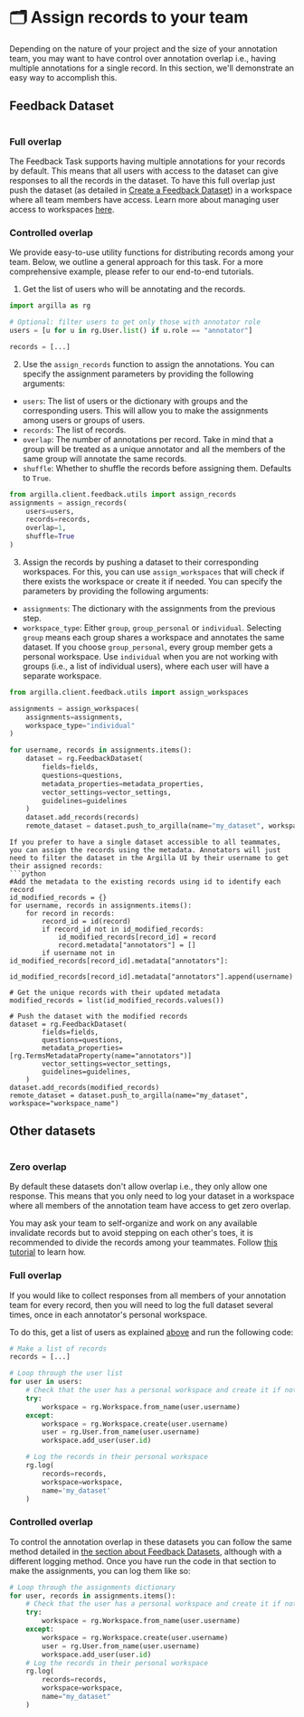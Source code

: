 # 🗂️ Assign records to your team

Depending on the nature of your project and the size of your annotation team, you may want to have control over annotation overlap i.e., having multiple annotations for a single record. In this section, we'll demonstrate an easy way to accomplish this.


## Feedback Dataset

```{include} /_common/feedback_dataset.md
```

### Full overlap

The Feedback Task supports having multiple annotations for your records by default. This means that all users with access to the dataset can give responses to all the records in the dataset. To have this full overlap just push the dataset (as detailed in [Create a Feedback Dataset](create_dataset.md#push-to-argilla)) in a workspace where all team members have access. Learn more about managing user access to workspaces [here](/getting_started/installation/configurations/user_management.md#assign-a-user-to-a-workspace).

### Controlled overlap

We provide easy-to-use utility functions for distributing records among your team. Below, we outline a general approach for this task. For a more comprehensive example, please refer to our end-to-end tutorials.

1. Get the list of users who will be annotating and the records.

```python
import argilla as rg

# Optional: filter users to get only those with annotator role
users = [u for u in rg.User.list() if u.role == "annotator"]

records = [...]
```

2. Use the `assign_records` function to assign the annotations. You can specify the assignment parameters by providing the following arguments:

 - `users`: The list of users or the dictionary with groups and the corresponding users. This will allow you to make the assignments among users or groups of users.
 - `records`: The list of records.
 - `overlap`: The number of annotations per record. Take in mind that a group will be treated as a unique annotator and all the members of the same group will annotate the same records.
 - `shuffle`: Whether to shuffle the records before assigning them. Defaults to `True`.

```python
from argilla.client.feedback.utils import assign_records
assignments = assign_records(
    users=users,
    records=records,
    overlap=1,
    shuffle=True
)
```

3. Assign the records by pushing a dataset to their corresponding workspaces. For this, you can use `assign_workspaces` that will check if there exists the workspace or create it if needed. You can specify the parameters by providing the following arguments:

- `assignments`: The dictionary with the assignments from the previous step.
- `workspace_type`: Either `group`, `group_personal` or `individual`. Selecting `group` means each group shares a workspace and annotates the same dataset. If you choose `group_personal`, every group member gets a personal workspace. Use `individual` when you are not working with groups (i.e., a list of individual users), where each user will have a separate workspace.

```python
from argilla.client.feedback.utils import assign_workspaces

assignments = assign_workspaces(
    assignments=assignments,
    workspace_type="individual"
)

for username, records in assignments.items():
    dataset = rg.FeedbackDataset(
        fields=fields,
        questions=questions,
        metadata_properties=metadata_properties,
        vector_settings=vector_settings,
        guidelines=guidelines
    )
    dataset.add_records(records)
    remote_dataset = dataset.push_to_argilla(name="my_dataset", workspace=username)
```

```{Note}
If you prefer to have a single dataset accessible to all teammates, you can assign the records using the metadata. Annotators will just need to filter the dataset in the Argilla UI by their username to get their assigned records:
```python
#Add the metadata to the existing records using id to identify each record
id_modified_records = {}
for username, records in assignments.items():
    for record in records:
        record_id = id(record)
        if record_id not in id_modified_records:
            id_modified_records[record_id] = record
            record.metadata["annotators"] = []
        if username not in id_modified_records[record_id].metadata["annotators"]:
            id_modified_records[record_id].metadata["annotators"].append(username)

# Get the unique records with their updated metadata
modified_records = list(id_modified_records.values())

# Push the dataset with the modified records
dataset = rg.FeedbackDataset(
        fields=fields,
        questions=questions,
        metadata_properties=[rg.TermsMetadataProperty(name="annotators")]
        vector_settings=vector_settings,
        guidelines=guidelines,
    )
dataset.add_records(modified_records)
remote_dataset = dataset.push_to_argilla(name="my_dataset", workspace="workspace_name")
```


## Other datasets

```{include} /_common/other_datasets.md
```

### Zero overlap
By default these datasets don't allow overlap i.e., they only allow one response. This means that you only need to log your dataset in a workspace where all members of the annotation team have access to get zero overlap.

You may ask your team to self-organize and work on any available invalidate records but to avoid stepping on each other's toes, it is recommended to divide the records among your teammates. Follow [this tutorial](/getting_started/installation/configurations/workspace_management) to learn how.


### Full overlap
If you would like to collect responses from all members of your annotation team for every record, then you will need to log the full dataset several times, once in each annotator's personal workspace.

To do this, get a list of users as explained [above](#id1) and run the following code:

```python
# Make a list of records
records = [...]

# Loop through the user list
for user in users:
    # Check that the user has a personal workspace and create it if not
    try:
        workspace = rg.Workspace.from_name(user.username)
    except:
        workspace = rg.Workspace.create(user.username)
        user = rg.User.from_name(user.username)
        workspace.add_user(user.id)

    # Log the records in their personal workspace
    rg.log(
        records=records,
        workspace=workspace,
        name='my_dataset'
    )
```

### Controlled overlap
To control the annotation overlap in these datasets you can follow the same method detailed in [the section about Feedback Datasets](#controlled-overlap), although with a different logging method. Once you have run the code in that section to make the assignments, you can log them like so:

```python
# Loop through the assignments dictionary
for user, records in assignments.items():
    # Check that the user has a personal workspace and create it if not
    try:
        workspace = rg.Workspace.from_name(user.username)
    except:
        workspace = rg.Workspace.create(user.username)
        user = rg.User.from_name(user.username)
        workspace.add_user(user.id)
    # Log the records in their personal workspace
    rg.log(
        records=records,
        workspace=workspace,
        name="my_dataset"
    )
```
